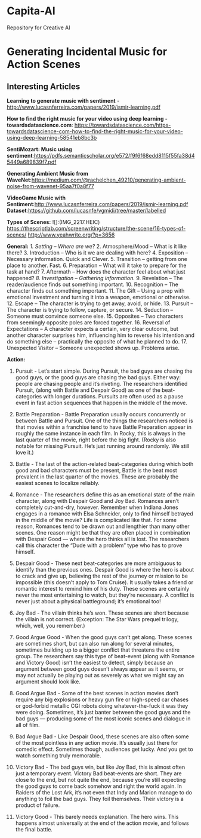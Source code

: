 # Capita-AI
Repository for Creative AI

# Generating Incidental Music for Action Scenes

## Interesting Articles

**Learning to generate music with sentiment** - http://www.lucasnferreira.com/papers/2019/ismir-learning.pdf

**How to find the right music for your video using deep learning - towardsdatascience.com**:
https://towardsdatascience.com/https-towardsdatascience-com-how-to-find-the-right-music-for-your-video-using-deep-learning-58541eb8bc3b

**SentiMozart: Music using sentiment**:https://pdfs.semanticscholar.org/e572/f9f6f68edd8115f55fa38d45449a689839f7.pdf

**Generating Ambient Music from WaveNet**:https://medium.com/@rachelchen_49210/generating-ambient-noise-from-wavenet-95aa7f0a8f77

**VideoGame Music with Sentiment**:http://www.lucasnferreira.com/papers/2019/ismir-learning.pdf
**Dataset**:https://github.com/lucasnfe/vgmidi/tree/master/labelled

**Types of Scenes:**
![]:(IMG_2217.HEIC)
https://thescriptlab.com/screenwriting/structure/the-scene/16-types-of-scenes/
http://www.yeahwrite.org/?p=3656

**General:**
*1. Setting – Where are we?*
2. Atmosphere/Mood – What is it like there?
3. Introduction – Who is it we are dealing with here?
4. Exposition – Necessary information. Quick and Clever.
5. Transition – getting from one place to another. Fast.
6. Preparation – What will it take to prepare for the task at hand?
7. Aftermath – How does the character feel about what just happened?
*8. Investigation – Gathering information.*
9. Revelation – The reader/audience finds out something important.
10. Recognition – The character finds out something important.
11. The Gift – Using a prop with emotional investment and turning it into a weapon, emotional or otherwise.
12. Escape – The character is trying to get away, avoid, or hide.
13. Pursuit – The character is trying to follow, capture, or secure.
14. Seduction – Someone must convince someone else.
15. Opposites – Two characters from seemingly opposite poles are forced together.
16. Reversal of Expectations – A character expects a certain, very clear outcome, but another character surprises him, influencing him to reverse his intention and do something else – practically the opposite of what he planned to do.
17. Unexpected Visitor – Someone unexpected shows up. Problems arise.

**Action:**
1. Pursuit - Let’s start simple. During Pursuit, the bad guys are chasing the good guys, or the good guys are chasing the bad guys. Either way: people are chasing people and it’s riveting. The researchers identified Pursuit, (along with Battle and Despair Good) as one of the beat-categories with longer durations. Pursuits are often used as a pause event in fast action sequences that happen in the middle of the move.

2. Battle Preparation - Battle Preparation usually occurs concurrently or between Battle and Pursuit. One of the things the researchers noticed is that movies within a franchise tend to have Battle Preparation appear in roughly the same instance in each film. In Rocky, this is always in the last quarter of the movie, right before the big fight. (Rocky is also notable for missing Pursuit. He’s just running around randomly. We still love it.)

3. Battle - The last of the action-related beat-categories during which both good and bad characters must be present, Battle is the beat most prevalent in the last quarter of the movies. These are probably the easiest scenes to localize reliably.

4. Romance - The researchers define this as an emotional state of the main character, along with Despair Good and Joy Bad. Romances aren’t completely cut-and-dry, however. Remember when Indiana Jones engages in a romance with Elsa Schneider, only to find himself betrayed in the middle of the movie? Life is complicated like that.
For some reason, Romances tend to be drawn out and lengthier than many other scenes. One reason might be that they are often placed in combination with Despair Good — where the hero thinks all is lost. The researchers call this character the “Dude with a problem” type who has to prove himself.

5. Despair Good - These next beat-categories are more ambiguous to identify than the previous ones. Despair Good is where the hero is about to crack and give up, believing the rest of the journey or mission to be impossible (this doesn’t apply to Tom Cruise). It usually takes a friend or romantic interest to remind him of his duty. These scenes are certainly never the most entertaining to watch, but they’re necessary. A conflict is never just about a physical battleground; it’s emotional too!

6. Joy Bad - The villain thinks he’s won. These scenes are short because the villain is not correct. (Exception: The Star Wars prequel trilogy, which, well, you remember.)

7. Good Argue Good - When the good guys can’t get along. These scenes are sometimes short, but can also run along for several minutes, sometimes building up to a bigger conflict that threatens the entire group. The researchers say this type of beat-event (along with Romance and Victory Good) isn’t the easiest to detect, simply because an argument between good guys doesn’t always appear as it seems, or may not actually be playing out as severely as what we might say an argument should look like.

8. Good Argue Bad - Some of the best scenes in action movies don’t require any big explosions or heavy gun fire or high-speed car chases or god-forbid metallic CGI robots doing whatever-the-fuck it was they were doing. Sometimes, it’s just banter between the good guys and the bad guys — producing some of the most iconic scenes and dialogue in all of film.

9. Bad Argue Bad - Like Despair Good, these scenes are also often some of the most pointless in any action movie. It’s usually just there for comedic effect. Sometimes though, audiences get lucky. And you get to watch something truly memorable.

10. Victory Bad - The bad guys win, but like Joy Bad, this is almost often just a temporary event. Victory Bad beat-events are short. They are close to the end, but not quite the end, because you’re still expecting the good guys to come back somehow and right the world again.
In Raiders of the Lost Ark, it’s not even that Indy and Marion manage to do anything to foil the bad guys. They foil themselves. Their victory is a product of failure.

11. Victory Good - This barely needs explanation. The hero wins. This happens almost universally at the end of the action movie, and follows the final battle.


